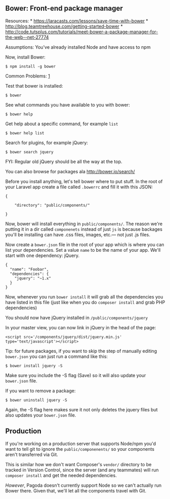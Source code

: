 ## Bower: Front-end package manager

Resources: 
	* <https://laracasts.com/lessons/save-time-with-bower>
	* <http://blog.teamtreehouse.com/getting-started-bower>
	* <http://code.tutsplus.com/tutorials/meet-bower-a-package-manager-for-the-web--net-27774>

Assumptions: You've already installed Node and have access to npm

Now, install Bower:

	$ npm install -g bower
	
Common Problems: [1](http://stackoverflow.com/questions/21616785/bower-installation-errors)

Test that bower is installed:

	$ bower
	
See what commands you have available to you with bower:

	$ bower help
	
Get help about a specific command, for example `list`

	$ bower help list

Search for plugins, for example jQuery:

	$ bower search jquery
	
FYI: Regular old jQuery should be all the way at the top.

You can also browse for packages ala <http://bower.io/search/>

Before you install anything, let's tell bower where to put stuff. 
In the root of your Laravel app create a file called `.bowerrc` and fill it with this JSON:

	{
	
		"directory": "public/components/"
		
	}
	
Now, bower will install everything in `public/components/`. The reason we're putting it in a dir called `componenets` instead of just `js` is because backages you'll be installing can have .css files, images, etc.&mdash; not just .js files.

Now create a `bower.json` file in the root of your app which is where you can list your dependencies. Set a value `name` to be the name of your app. We'll start with one dependency: jQuery. 

	{
	  "name": "Foobar",
	  "dependencies": {
	    "jquery": "~1.x"
	  }
	}

Now, whenever you run `bower install` it will grab all the dependencies you have listed in this file (just like when you do `composer install` and grab PHP dependencies)
	
You should now have jQuery installed in `/public/components/jquery`

In your master view, you can now link in jQuery in the head of the page:

	<script src='/components/jquery/dist/jquery.min.js' type='text/javascript'></script>

Tip: for future packages, if you want to skip the step of manually editing `bower.json` you can just run a command like this:

	$ bower install jquery -S

Make sure you include the -S flag (Save) so it will also update your `bower.json` file.

If you want to remove a package:

	$ bower uninstall jquery -S
	
Again, the -S flag here makes sure it not only deletes the jquery files but also updates your `bower.json` file.




## Production

If you're working on a production server that supports Node/npm you'd want to tell git to ignore the `public/componenents/` so your components aren't transferred via Git. 

This is similar how we don't want Composer's `vendor/` directory to be tracked in Version Control, since the server (and any teammates) will run `composer install` and get the needed dependencies.

*However*, Pagoda doesn't currently support Node so we can't actually run Bower there. Given that, we'll let all the components travel with Git.
